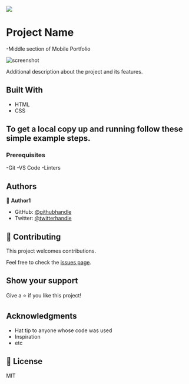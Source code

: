 ![](https://img.shields.io/badge/Microverse-blueviolet)

# Project Name

-Middle section of Mobile Portfolio

![screenshot](./app_screenshot.png)

Additional description about the project and its features.

## Built With

- HTML
- CSS

## To get a local copy up and running follow these simple example steps.

### Prerequisites
-Git
-VS Code
-Linters

## Authors

👤 **Author1**

- GitHub: [@githubhandle](https://github.com/telanet)
- Twitter: [@twitterhandle](https://twitter.com/Ben54647605)

## 🤝 Contributing

This project welcomes contributions.

Feel free to check the [issues page](../../issues/).

## Show your support

Give a ⭐️ if you like this project!

## Acknowledgments

- Hat tip to anyone whose code was used
- Inspiration
- etc

## 📝 License
MIT
